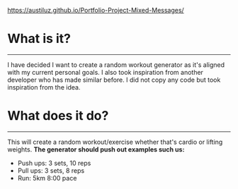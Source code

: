 https://austiluz.github.io/Portfolio-Project-Mixed-Messages/

# What is it? 
-----

I have decided I want to create a random workout generator as it's aligned with my current personal goals. I also took inspiration from another developer who has made similar before. I did not copy any code but took inspiration from the idea. 

# What does it do? 
---- 

This will create a random workout/exercise whether that's cardio or lifting weights. 
**The generator should push out examples such us:** 
- Push ups: 3 sets, 10 reps 
- Pull ups: 3 sets, 8 reps  
- Run: 5km 8:00 pace
